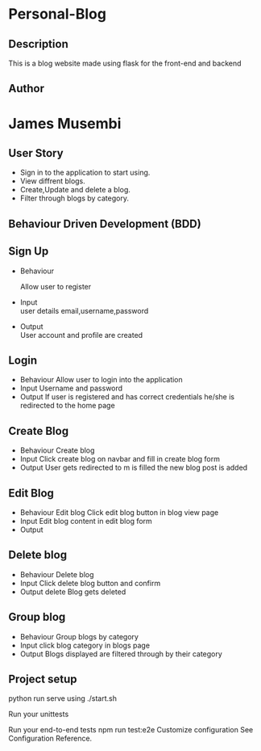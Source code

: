 # Personal-Blog
## Description
This is a blog website made using flask for the front-end and  backend

## Author
# James Musembi

## User Story
- Sign in to the application to start using.
- View diffrent blogs.
- Create,Update and delete a blog.
- Filter through blogs by category.

## Behaviour Driven Development (BDD)
## Sign Up     
- Behaviour 

  Allow user to register
- Input    
  user details email,username,password

- Output     
  User account and profile are created
		
## Login
- Behaviour	
  Allow user to login into the application
- Input	
  Username and password
- Output
  If user is registered and has correct credentials he/she is redirected to the home page
## Create Blog
- Behaviour	
  Create blog	
- Input	
  Click create blog on navbar and fill in create blog form
- Output
  User gets redirected to m is filled the new blog post is added
## Edit Blog
- Behaviour
  Edit blog
  Click edit blog button in blog view page
- Input	
  Edit blog content in edit blog form
- Output
		
## Delete blog
- Behaviour	
  Delete blog
- Input	
  Click delete blog button and confirm
- Output
  delete	Blog gets deleted 
## Group blog
- Behaviour	
  Group blogs by category
- Input	
  click blog category in blogs page
- Output
  Blogs displayed are filtered through by their category	

## Project setup

python run serve using ./start.sh

Run your unittests

Run your end-to-end tests
npm run test:e2e
Customize configuration
See Configuration Reference.

